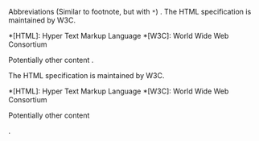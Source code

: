 Abbreviations (Similar to footnote, but with `*`)
.
The HTML specification is maintained by W3C.

*[HTML]: Hyper Text Markup Language
\*\[W3C\]: World Wide Web Consortium

Potentially other content
.
<p>The HTML specification is maintained by W3C.</p>
<p>*[HTML]: Hyper Text Markup Language
*[W3C]: World Wide Web Consortium</p>
<p>Potentially other content</p>
.
